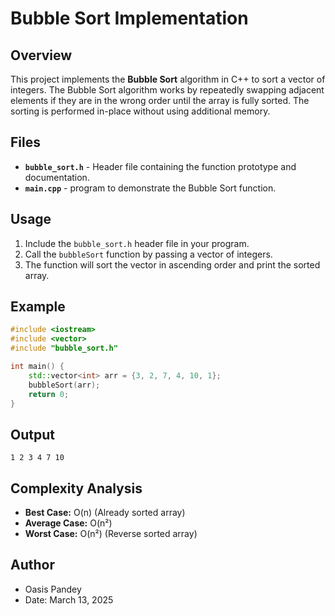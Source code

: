 # Bubble Sort Implementation

## Overview

This project implements the **Bubble Sort** algorithm in C++ to sort a vector of integers. The Bubble Sort algorithm works by repeatedly swapping adjacent elements if they are in the wrong order until the array is fully sorted. The sorting is performed in-place without using additional memory.

## Files

- **`bubble_sort.h`** - Header file containing the function prototype and documentation.
- **`main.cpp`** - program to demonstrate the Bubble Sort function.

## Usage

1. Include the `bubble_sort.h` header file in your program.
2. Call the `bubbleSort` function by passing a vector of integers.
3. The function will sort the vector in ascending order and print the sorted array.

## Example

```cpp
#include <iostream>
#include <vector>
#include "bubble_sort.h"

int main() {
    std::vector<int> arr = {3, 2, 7, 4, 10, 1};
    bubbleSort(arr);
    return 0;
}
```

## Output

```
1 2 3 4 7 10
```

## Complexity Analysis

- **Best Case:** O(n) (Already sorted array)
- **Average Case:** O(n²)
- **Worst Case:** O(n²) (Reverse sorted array)

## Author

- Oasis Pandey
- Date: March 13, 2025

